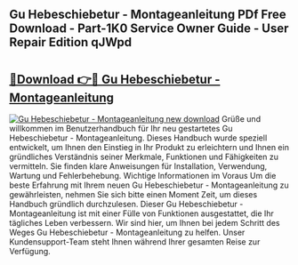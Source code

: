 ## Gu Hebeschiebetur - Montageanleitung PDf Free Download - Part-1K0 Service Owner Guide - User Repair Edition qJWpd

# <h2><a href="http://df8tja.blite.top/?on=Gu+Hebeschiebetur+-+Montageanleitung">🔗Download 👉🔴 Gu Hebeschiebetur - Montageanleitung</a></h2>

[![Gu Hebeschiebetur - Montageanleitung new download](https://i.imgur.com/lujVjoI.png)](http://df8tja.blite.top/?on=Gu+Hebeschiebetur+-+Montageanleitung)
Grüße und willkommen im Benutzerhandbuch für Ihr neu gestartetes Gu Hebeschiebetur - Montageanleitung. Dieses Handbuch wurde speziell entwickelt, um Ihnen den Einstieg in Ihr Produkt zu erleichtern und Ihnen ein gründliches Verständnis seiner Merkmale, Funktionen und Fähigkeiten zu vermitteln. Sie finden klare Anweisungen für Installation, Verwendung, Wartung und Fehlerbehebung. Wichtige Informationen im Voraus Um die beste Erfahrung mit Ihrem neuen Gu Hebeschiebetur - Montageanleitung zu gewährleisten, nehmen Sie sich bitte einen Moment Zeit, um dieses Handbuch gründlich durchzulesen. Dieser Gu Hebeschiebetur - Montageanleitung ist mit einer Fülle von Funktionen ausgestattet, die Ihr tägliches Leben verbessern. Wir sind hier, um Ihnen bei jedem Schritt des Weges Gu Hebeschiebetur - Montageanleitung zu helfen. Unser Kundensupport-Team steht Ihnen während Ihrer gesamten Reise zur Verfügung.
